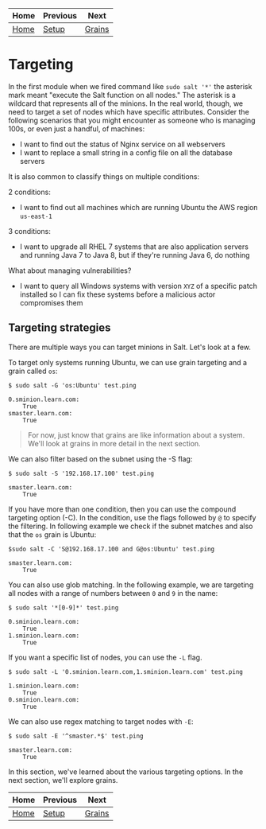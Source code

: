 | Home           | Previous          | Next                |
|----------------|-------------------|---------------------|
| [Home](../../) | [Setup](../setup) | [Grains](../grains) |

# Targeting

In the first module when we fired command like `sudo salt '*'` the asterisk mark
meant "execute the Salt function on all nodes."  The asterisk is a wildcard that
represents all of the minions.  In the real world, though, we need to target a
set of nodes which have specific attributes.  Consider the following scenarios
that you might encounter as someone who is managing 100s, or even just a handful,
of machines:

* I want to find out the status of Nginx service on all webservers
* I want to replace a small string in a config file on all the database servers

It is also common to classify things on multiple conditions:

2 conditions: 

* I want to find out all machines which are running Ubuntu the AWS region
  `us-east-1`

3 conditions:

* I want to upgrade all RHEL 7 systems that are also application servers and
  running Java 7 to Java 8, but if they're running Java 6, do nothing

What about managing vulnerabilities?

* I want to query all Windows systems with version `XYZ` of a specific patch
  installed so I can fix these systems before a malicious actor compromises them

## Targeting strategies

There are multiple ways you can target minions in Salt. Let's look at a few.

To target only systems running Ubuntu, we can use grain targeting and a grain
called `os`:

```
$ sudo salt -G 'os:Ubuntu' test.ping

0.sminion.learn.com:
    True
smaster.learn.com:
    True
```

> For now, just know that grains are like information about a system.  We'll
> look at grains in more detail in the next section.

We can also filter based on the subnet using the -S flag:

```
$ sudo salt -S '192.168.17.100' test.ping

smaster.learn.com:
    True
```

If you have more than one condition, then you can use the compound targeting
option (-C).  In the condition, use the flags followed by `@` to specify the
filtering. In following example we check if the subnet matches and also that the
`os` grain is Ubuntu:

```
$sudo salt -C 'S@192.168.17.100 and G@os:Ubuntu' test.ping

smaster.learn.com:
    True
```

You can also use glob matching.  In the following example, we are targeting all
nodes with a range of numbers between `0` and `9` in the name:

```
$ sudo salt '*[0-9]*' test.ping

0.sminion.learn.com:
    True
1.sminion.learn.com:
    True
```

If you want a specific list of nodes, you can use the `-L` flag.

```
$ sudo salt -L '0.sminion.learn.com,1.sminion.learn.com' test.ping

1.sminion.learn.com:
    True
0.sminion.learn.com:
    True
```

We can also use regex matching to target nodes with `-E`:

```
$ sudo salt -E '^smaster.*$' test.ping

smaster.learn.com:
    True
```

In this section, we've learned about the various targeting options.  In the next
section, we'll explore grains.

| Home           | Previous          | Next                |
|----------------|-------------------|---------------------|
| [Home](../../) | [Setup](../setup) | [Grains](../grains) |
